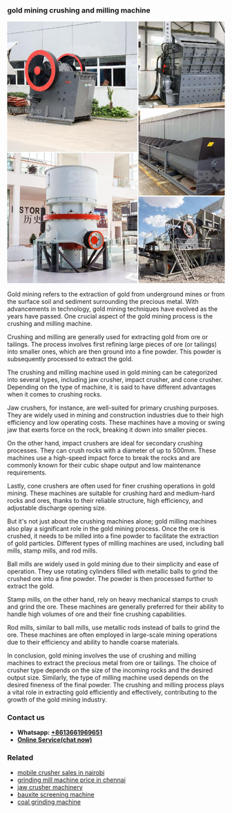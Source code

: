 <h3>gold mining crushing and milling machine</h3><img src='1702260314.jpg' alt=''><p>Gold mining refers to the extraction of gold from underground mines or from the surface soil and sediment surrounding the precious metal. With advancements in technology, gold mining techniques have evolved as the years have passed. One crucial aspect of the gold mining process is the crushing and milling machine.</p><p>Crushing and milling are generally used for extracting gold from ore or tailings. The process involves first refining large pieces of ore (or tailings) into smaller ones, which are then ground into a fine powder. This powder is subsequently processed to extract the gold.</p><p>The crushing and milling machine used in gold mining can be categorized into several types, including jaw crusher, impact crusher, and cone crusher. Depending on the type of machine, it is said to have different advantages when it comes to crushing rocks.</p><p>Jaw crushers, for instance, are well-suited for primary crushing purposes. They are widely used in mining and construction industries due to their high efficiency and low operating costs. These machines have a moving or swing jaw that exerts force on the rock, breaking it down into smaller pieces.</p><p>On the other hand, impact crushers are ideal for secondary crushing processes. They can crush rocks with a diameter of up to 500mm. These machines use a high-speed impact force to break the rocks and are commonly known for their cubic shape output and low maintenance requirements.</p><p>Lastly, cone crushers are often used for finer crushing operations in gold mining. These machines are suitable for crushing hard and medium-hard rocks and ores, thanks to their reliable structure, high efficiency, and adjustable discharge opening size.</p><p>But it's not just about the crushing machines alone; gold milling machines also play a significant role in the gold mining process. Once the ore is crushed, it needs to be milled into a fine powder to facilitate the extraction of gold particles. Different types of milling machines are used, including ball mills, stamp mills, and rod mills.</p><p>Ball mills are widely used in gold mining due to their simplicity and ease of operation. They use rotating cylinders filled with metallic balls to grind the crushed ore into a fine powder. The powder is then processed further to extract the gold.</p><p>Stamp mills, on the other hand, rely on heavy mechanical stamps to crush and grind the ore. These machines are generally preferred for their ability to handle high volumes of ore and their fine crushing capabilities.</p><p>Rod mills, similar to ball mills, use metallic rods instead of balls to grind the ore. These machines are often employed in large-scale mining operations due to their efficiency and ability to handle coarse materials.</p><p>In conclusion, gold mining involves the use of crushing and milling machines to extract the precious metal from ore or tailings. The choice of crusher type depends on the size of the incoming rocks and the desired output size. Similarly, the type of milling machine used depends on the desired fineness of the final powder. The crushing and milling process plays a vital role in extracting gold efficiently and effectively, contributing to the growth of the gold mining industry.</p><h3>Contact us</h3><ul><li><strong>Whatsapp:&nbsp;<a href="https://wa.me/8613661969651">+8613661969651</a></strong></li><li><a href="https://swt.shibang-china.com/?git&amp;zhl&amp;gold mining crushing and milling machine"><strong>Online Service(chat now)</strong></a></li></ul><h3>Related</h3><ul><li><a href='mobile crusher sales in nairobi.md'>mobile crusher sales in nairobi</a></li><li><a href='grinding mill machine price in chennai.md'>grinding mill machine price in chennai</a></li><li><a href='jaw crusher machinery.md'>jaw crusher machinery</a></li><li><a href='bauxite screening machine.md'>bauxite screening machine</a></li><li><a href='coal grinding machine.md'>coal grinding machine</a></li></ul>